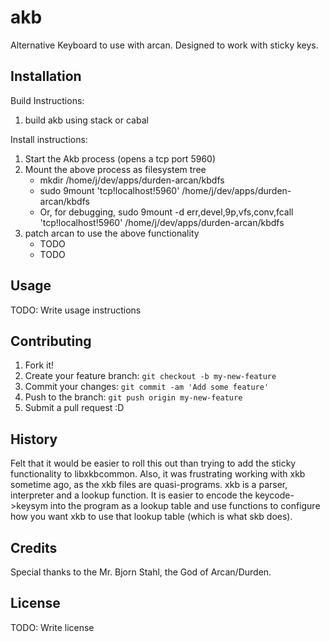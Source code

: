 # akb

Alternative Keyboard to use with arcan. Designed to work with sticky keys.

## Installation

Build Instructions:

1.  build akb using stack or cabal

Install instructions:

1. Start the Akb process (opens a tcp port 5960)
2. Mount the above process as filesystem tree
    * mkdir /home/j/dev/apps/durden-arcan/kbdfs
    * sudo 9mount 'tcp!localhost!5960' /home/j/dev/apps/durden-arcan/kbdfs
    * Or, for debugging, sudo 9mount -d err,devel,9p,vfs,conv,fcall 'tcp!localhost!5960' /home/j/dev/apps/durden-arcan/kbdfs
3. patch arcan to use the above functionality
    * TODO
    * TODO

## Usage

TODO: Write usage instructions

## Contributing

1. Fork it!
2. Create your feature branch: `git checkout -b my-new-feature`
3. Commit your changes: `git commit -am 'Add some feature'`
4. Push to the branch: `git push origin my-new-feature`
5. Submit a pull request :D

## History

Felt that it would be easier to roll this out than trying to add the sticky functionality to libxkbcommon. Also, it was frustrating working with xkb sometime ago, as the xkb files are quasi-programs. xkb is a parser, interpreter and a lookup function. It is easier to encode the keycode->keysym into the program as a lookup table and use functions to configure how you want xkb to use that lookup table (which is what skb does).

## Credits

Special thanks to the Mr. Bjorn Stahl, the God of Arcan/Durden.

## License

TODO: Write license
